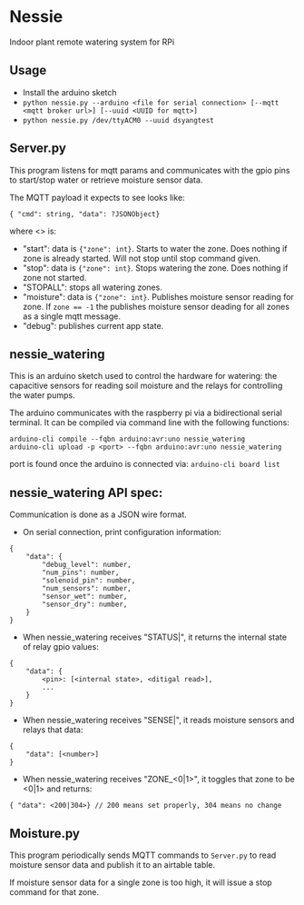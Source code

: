 
# Nessie

Indoor plant remote watering system for RPi

## Usage
- Install the arduino sketch
- `python nessie.py --arduino <file for serial connection> [--mqtt <mqtt broker url>] [--uuid <UUID for mqtt>]`
- `python nessie.py /dev/ttyACM0 --uuid dsyangtest`

## Server.py

This program listens for mqtt params and communicates with the gpio pins to start/stop water or retrieve moisture sensor data. 

The MQTT payload it expects to see looks like:
```
{ "cmd": string, "data": ?JSONObject}
```
where <> is:
- "start": data is `{"zone": int}`. Starts to water the zone. Does nothing if zone is already started. Will not stop until stop command given.
- "stop": data is `{"zone": int}`. Stops watering the zone. Does nothing if zone not started.
- "STOPALL": stops all watering zones.
- "moisture": data is `{"zone": int}`. Publishes moisture sensor reading for zone. If `zone == -1` the publishes moisture sensor deading for all zones as a single mqtt message.
- "debug": publishes current app state. 

## nessie\_watering

This is an arduino sketch used to control the hardware for watering: the capacitive sensors for reading soil moisture and the relays for controlling the water pumps.

The arduino communicates with the raspberry pi via a bidirectional serial terminal. It can be compiled via command line with the following functions:

```
arduino-cli compile --fqbn arduino:avr:uno nessie_watering
arduino-cli upload -p <port> --fqbn arduino:avr:uno nessie_watering
```

port is found once the arduino is connected via:
`arduino-cli board list`

## nessie\_watering API spec:
Communication is done as a JSON wire format.
- On serial connection, print configuration information:
```
{ 
    "data": {
        "debug_level": number, 
        "num_pins": number, 
        "solenoid_pin": number,
        "num_sensors": number, 
        "sensor_wet": number,
        "sensor_dry": number,
    }
}
```
- When nessie\_watering receives "STATUS|", it returns the internal state of relay gpio values:
```
{
    "data": {
        <pin>: [<internal state>, <ditigal read>],
        ...
    }
}
```
- When nessie\_watering receives "SENSE|", it reads moisture sensors and relays that data:
```
{
    "data": [<number>]
}
```
- When nessie\_watering receives "ZONE<num>_<0|1>", it toggles that zone to be <0|1> and returns:
```
{ "data": <200|304>} // 200 means set properly, 304 means no change
```


## Moisture.py

This program periodically sends MQTT commands to `Server.py` to read moisture sensor data and publish it to an airtable table. 

If moisture sensor data for a single zone is too high, it will issue a stop command for that zone.